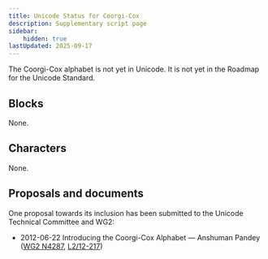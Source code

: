 ```yaml
---
title: Unicode Status for Coorgi-Cox
description: Supplementary script page
sidebar:
    hidden: true
lastUpdated: 2025-09-17
---
```


The Coorgi-Cox alphabet is not yet in Unicode. It is not yet in the Roadmap for the Unicode Standard.

## Blocks

None.

## Characters

None.

## Proposals and documents

One proposal towards its inclusion has been submitted to the Unicode Technical Committee and WG2:
- 2012-06-22 Introducing the Coorgi-Cox Alphabet — Anshuman Pandey ([WG2 N4287](https://www.unicode.org/wg2/docs/n4287.pdf), [L2/12-217](http://www.unicode.org/cgi-bin/GetMatchingDocs.pl?L2/12-217))
